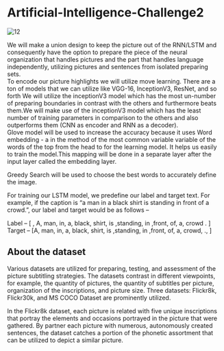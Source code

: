 # Artificial-Intelligence-Challenge2
![12](https://user-images.githubusercontent.com/74718176/148668997-7c22a42f-d092-4f5f-9179-c99f7a6c6552.png)

We will make a union design to keep the picture out of the RNN/LSTM and consequently have the option to prepare the piece of the neural organization that handles pictures and the part that handles language independently, utilizing pictures and sentences from isolated preparing sets. </br >
To encode our picture highlights we will utilize move learning. There are a ton of models that we can utilize like VGG-16, InceptionV3, ResNet, and so forth
We will utilize the inceptionV3 model which has the most un-number of preparing boundaries in contrast with the others and furthermore beats them.We will make use of the inceptionV3 model which has the least number of training parameters in comparison to the others and also outperforms them (CNN as encoder and RNN as a decoder). </br >
Glove model will be used to increase the accuracy because it uses Word embedding - a in the method of the most common variable variable of the words of the top from the head to for the learning model. It helps us easily to train the model.This mapping will be done in a separate layer after the input layer called the embedding layer. </br >

Greedy Search will be used to choose the best words to accurately define the image. </br >

For training our LSTM model, we predefine our label and target text. For example, if the caption is “a man in a black shirt is standing in front of a crowd.”, our label and target would be as follows –

Label – [ , A,  man,  in,  a, black,  shirt, is ,standing, in ,front, of, a, crowd  . ] </br >
Target – [A,  man,  in,  a, black,  shirt, is ,standing, in ,front, of, a, crowd,  ., ]


## About the dataset
Various datasets are utilized for preparing, testing, and assessment of the picture subtitling strategies. The datasets contrast in different viewpoints, for example, the quantity of pictures, the quantity of subtitles per picture, organization of the inscriptions, and picture size. Three datasets: Flickr8k, Flickr30k, and MS COCO Dataset are prominently utilized. </br >

In the Flickr8k dataset, each picture is related with five unique inscriptions that portray the elements and occasions portrayed in the picture that were gathered. By partner each picture with numerous, autonomously created sentences, the dataset catches a portion of the phonetic assortment that can be utilized to depict a similar picture.

